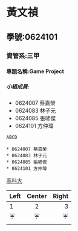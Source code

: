 # 黃文禎

## 學號:0624101

### 資管系:三甲

#### 專題名稱:Game Project

##### 小組成員:
* 0624007 蔡嘉榮
* 0624083 林子元
* 0624085 張喭傑
* 0624101 方仲瑋

`ABCD`
```
* 0624007 蔡嘉榮
* 0624083 林子元
* 0624085 張喭傑
* 0624101 方仲瑋
```
[高科大](https://www.nkust.edu.tw)

| Left | Center | Right |
|:---------|:------------:|------:|
|1|2|3|
|:umbrella:|:umbrella:|:umbrella:|

